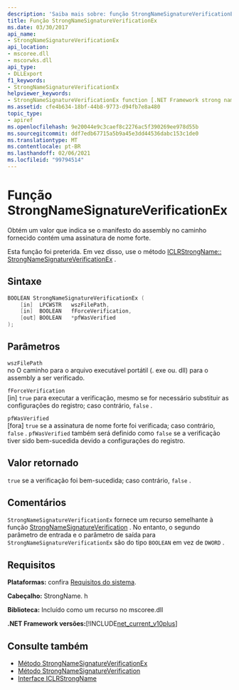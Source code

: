 ```yaml
---
description: 'Saiba mais sobre: função StrongNameSignatureVerificationEx'
title: Função StrongNameSignatureVerificationEx
ms.date: 03/30/2017
api_name:
- StrongNameSignatureVerificationEx
api_location:
- mscoree.dll
- mscorwks.dll
api_type:
- DLLExport
f1_keywords:
- StrongNameSignatureVerificationEx
helpviewer_keywords:
- StrongNameSignatureVerificationEx function [.NET Framework strong naming]
ms.assetid: cfe4b634-18bf-44b8-9773-d94fb7e8a480
topic_type:
- apiref
ms.openlocfilehash: 9e20044e9c3caef8c2276ac5f390269ee978d55b
ms.sourcegitcommit: ddf7edb67715a5b9a45e3dd44536dabc153c1de0
ms.translationtype: MT
ms.contentlocale: pt-BR
ms.lasthandoff: 02/06/2021
ms.locfileid: "99794514"
---
```

# <a name="strongnamesignatureverificationex-function"></a>Função StrongNameSignatureVerificationEx

Obtém um valor que indica se o manifesto do assembly no caminho fornecido contém uma assinatura de nome forte.  
  
 Esta função foi preterida. Em vez disso, use o método [ICLRStrongName:: StrongNameSignatureVerificationEx](../hosting/iclrstrongname-strongnamesignatureverificationex-method.md) .  
  
## <a name="syntax"></a>Sintaxe  
  
```cpp  
BOOLEAN StrongNameSignatureVerificationEx (  
    [in]  LPCWSTR   wszFilePath,  
    [in]  BOOLEAN   fForceVerification,  
    [out] BOOLEAN   *pfWasVerified  
);  
```  
  
## <a name="parameters"></a>Parâmetros  

 `wszFilePath`  
 no O caminho para o arquivo executável portátil (. exe ou. dll) para o assembly a ser verificado.  
  
 `fForceVerification`  
 [in] `true` para executar a verificação, mesmo se for necessário substituir as configurações do registro; caso contrário, `false` .  
  
 `pfWasVerified`  
 [fora] `true` se a assinatura de nome forte foi verificada; caso contrário, `false` . `pfWasVerified` também será definido como `false` se a verificação tiver sido bem-sucedida devido a configurações do registro.  
  
## <a name="return-value"></a>Valor retornado  

 `true` se a verificação foi bem-sucedida; caso contrário, `false` .  
  
## <a name="remarks"></a>Comentários  

 `StrongNameSignatureVerificationEx` fornece um recurso semelhante à função [StrongNameSignatureVerification](strongnamesignatureverification-function.md) . No entanto, o segundo parâmetro de entrada e o parâmetro de saída para `StrongNameSignatureVerificationEx` são do tipo `BOOLEAN` em vez de `DWORD` .  
  
## <a name="requirements"></a>Requisitos  

 **Plataformas:** confira [Requisitos do sistema](../../get-started/system-requirements.md).  
  
 **Cabeçalho:** StrongName. h  
  
 **Biblioteca:** Incluído como um recurso no mscoree.dll  
  
 **.NET Framework versões:**[!INCLUDE[net_current_v10plus](../../../../includes/net-current-v10plus-md.md)]  
  
## <a name="see-also"></a>Consulte também

- [Método StrongNameSignatureVerificationEx](../hosting/iclrstrongname-strongnamesignatureverificationex-method.md)
- [Método StrongNameSignatureVerification](../hosting/iclrstrongname-strongnamesignatureverification-method.md)
- [Interface ICLRStrongName](../hosting/iclrstrongname-interface.md)
